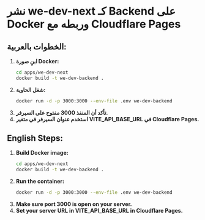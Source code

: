 # نشر we-dev-next كـ Backend على Docker وربطه مع Cloudflare Pages

## الخطوات بالعربية:
1. **ابنِ صورة Docker:**
   ```bash
   cd apps/we-dev-next
   docker build -t we-dev-backend .
   ```
2. **شغل الحاوية:**
   ```bash
   docker run -d -p 3000:3000 --env-file .env we-dev-backend
   ```
3. **تأكد أن المنفذ 3000 مفتوح على السيرفر.**
4. **استخدم عنوان السيرفر في متغير VITE_API_BASE_URL في Cloudflare Pages.**

## English Steps:
1. **Build Docker image:**
   ```bash
   cd apps/we-dev-next
   docker build -t we-dev-backend .
   ```
2. **Run the container:**
   ```bash
   docker run -d -p 3000:3000 --env-file .env we-dev-backend
   ```
3. **Make sure port 3000 is open on your server.**
4. **Set your server URL in VITE_API_BASE_URL in Cloudflare Pages.**